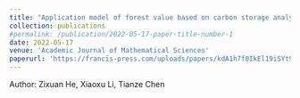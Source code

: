 ```yaml
---
title: "Application model of forest value based on carbon storage analysis"
collection: publications
#permalink: /publication/2022-05-17-paper-title-number-1
date: 2022-05-17
venue: 'Academic Journal of Mathematical Sciences'
paperurl: 'https://francis-press.com/uploads/papers/kdA1h7f0IkEl19iSYt9sLCQoq1l0Sp0rHdHgHw2e.pdf'
---
```

Author: Zixuan He, Xiaoxu Li, Tianze Chen

